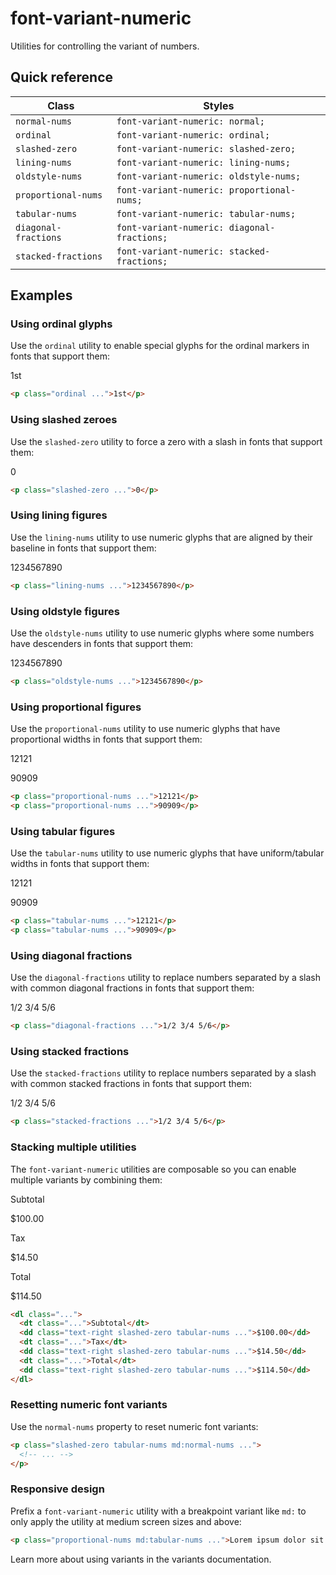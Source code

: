# font-variant-numeric

Utilities for controlling the variant of numbers.

## Quick reference

| Class | Styles |
|-------|--------|
| `normal-nums` | `font-variant-numeric: normal;` |
| `ordinal` | `font-variant-numeric: ordinal;` |
| `slashed-zero` | `font-variant-numeric: slashed-zero;` |
| `lining-nums` | `font-variant-numeric: lining-nums;` |
| `oldstyle-nums` | `font-variant-numeric: oldstyle-nums;` |
| `proportional-nums` | `font-variant-numeric: proportional-nums;` |
| `tabular-nums` | `font-variant-numeric: tabular-nums;` |
| `diagonal-fractions` | `font-variant-numeric: diagonal-fractions;` |
| `stacked-fractions` | `font-variant-numeric: stacked-fractions;` |

## Examples

### Using ordinal glyphs

Use the `ordinal` utility to enable special glyphs for the ordinal markers in fonts that support them:

1st

```html
<p class="ordinal ...">1st</p>
```

### Using slashed zeroes

Use the `slashed-zero` utility to force a zero with a slash in fonts that support them:

0

```html
<p class="slashed-zero ...">0</p>
```

### Using lining figures

Use the `lining-nums` utility to use numeric glyphs that are aligned by their baseline in fonts that support them:

1234567890

```html
<p class="lining-nums ...">1234567890</p>
```

### Using oldstyle figures

Use the `oldstyle-nums` utility to use numeric glyphs where some numbers have descenders in fonts that support them:

1234567890

```html
<p class="oldstyle-nums ...">1234567890</p>
```

### Using proportional figures

Use the `proportional-nums` utility to use numeric glyphs that have proportional widths in fonts that support them:

12121

90909

```html
<p class="proportional-nums ...">12121</p>
<p class="proportional-nums ...">90909</p>
```

### Using tabular figures

Use the `tabular-nums` utility to use numeric glyphs that have uniform/tabular widths in fonts that support them:

12121

90909

```html
<p class="tabular-nums ...">12121</p>
<p class="tabular-nums ...">90909</p>
```

### Using diagonal fractions

Use the `diagonal-fractions` utility to replace numbers separated by a slash with common diagonal fractions in fonts that support them:

1/2 3/4 5/6

```html
<p class="diagonal-fractions ...">1/2 3/4 5/6</p>
```

### Using stacked fractions

Use the `stacked-fractions` utility to replace numbers separated by a slash with common stacked fractions in fonts that support them:

1/2 3/4 5/6

```html
<p class="stacked-fractions ...">1/2 3/4 5/6</p>
```

### Stacking multiple utilities

The `font-variant-numeric` utilities are composable so you can enable multiple variants by combining them:

Subtotal

$100.00

Tax

$14.50

Total

$114.50

```html
<dl class="...">
  <dt class="...">Subtotal</dt>
  <dd class="text-right slashed-zero tabular-nums ...">$100.00</dd>
  <dt class="...">Tax</dt>
  <dd class="text-right slashed-zero tabular-nums ...">$14.50</dd>
  <dt class="...">Total</dt>
  <dd class="text-right slashed-zero tabular-nums ...">$114.50</dd>
</dl>
```

### Resetting numeric font variants

Use the `normal-nums` property to reset numeric font variants:

```html
<p class="slashed-zero tabular-nums md:normal-nums ...">
  <!-- ... -->
</p>
```

### Responsive design

Prefix a `font-variant-numeric` utility with a breakpoint variant like `md:` to only apply the utility at medium screen sizes and above:

```html
<p class="proportional-nums md:tabular-nums ...">Lorem ipsum dolor sit amet...</p>
```

Learn more about using variants in the variants documentation.


